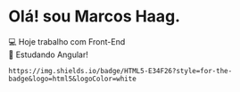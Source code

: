 <h1>Olá! sou Marcos Haag.</h1>

💻 Hoje trabalho com Front-End <br>
📘 Estudando Angular! 


 	https://img.shields.io/badge/HTML5-E34F26?style=for-the-badge&logo=html5&logoColor=white
